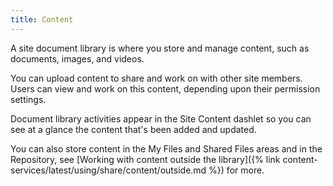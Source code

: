 ```yaml
---
title: Content
---
```


A site document library is where you store and manage content, such as documents, images, and videos.

You can upload content to share and work on with other site members. Users can view and work on this content, depending upon their permission settings.

Document library activities appear in the Site Content dashlet so you can see at a glance the content that's been added and updated.

You can also store content in the My Files and Shared Files areas and in the Repository, see [Working with content outside the library]({% link content-services/latest/using/share/content/outside.md %}) for more.
